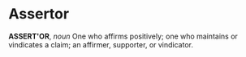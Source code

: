 # Assertor

**ASSERT'OR**, _noun_ One who affirms positively; one who maintains or vindicates a claim; an affirmer, supporter, or vindicator.